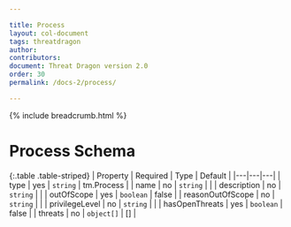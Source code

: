 ```yaml
---

title: Process
layout: col-document
tags: threatdragon
author:
contributors:
document: Threat Dragon version 2.0
order: 30
permalink: /docs-2/process/

---
```


{% include breadcrumb.html %}
# Process Schema

{:.table .table-striped}
| Property | Required | Type | Default |
|---|---|---|
| type | yes | `string` | tm.Process |
| name | no | `string` | |
| description | no | `string` | |
| outOfScope | yes | `boolean` | false |
| reasonOutOfScope | no | `string` | |
| privilegeLevel | no | `string` | |
| hasOpenThreats | yes | `boolean` | false |
| threats | no | `object[]` | [] |
